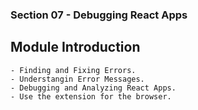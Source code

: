 ### Section 07 - Debugging React Apps
## Module Introduction
    - Finding and Fixing Errors.
    - Understangin Error Messages.
    - Debugging and Analyzing React Apps.
    - Use the extension for the browser.